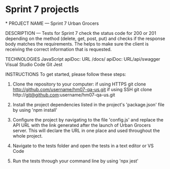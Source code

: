 # Sprint 7 projectls

\*
PROJECT NAME — Sprint 7 Urban Grocers

DESCRIPTION — Tests for Sprint 7 check the status code for 200 or 201 depending on the method (delete, get, post, put) and checks if the response body matches the requirements. The helps to make sure the client is receiving the correct information that is requested.

TECHNOLOGIES
JavaScript
apiDoc: URL /docs/
apiDoc: URL/api/swagger
Visual Studio Code
Git
Jest

INSTRUCTIONS
To get started, please follow these steps:

1. Clone the repository to your computer:
   if using HTTPS
   git clone http://github.com/username/hm07-qa-us.git
   if using SSH
   git clone http://git@github.com:username/hm07-qa-us.git

2. Install the project dependencies listed in the project's 'package.json' file by using 'npm install'
3. Configure the project by navigating to the file 'config.js' and replace the API URL with the link generated after the launch of Urban Grocers server. This will declare the URL in one place and used throughout the whole project.
4. Navigate to the tests folder and open the tests in a text editor or VS Code
5. Run the tests through your command line by using 'npx jest'
